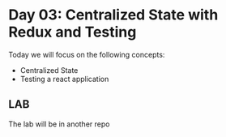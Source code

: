 # Day 03: Centralized State with Redux and Testing 
Today we will focus on the following concepts:
* Centralized State
* Testing a react application

## LAB
The lab will be in another repo